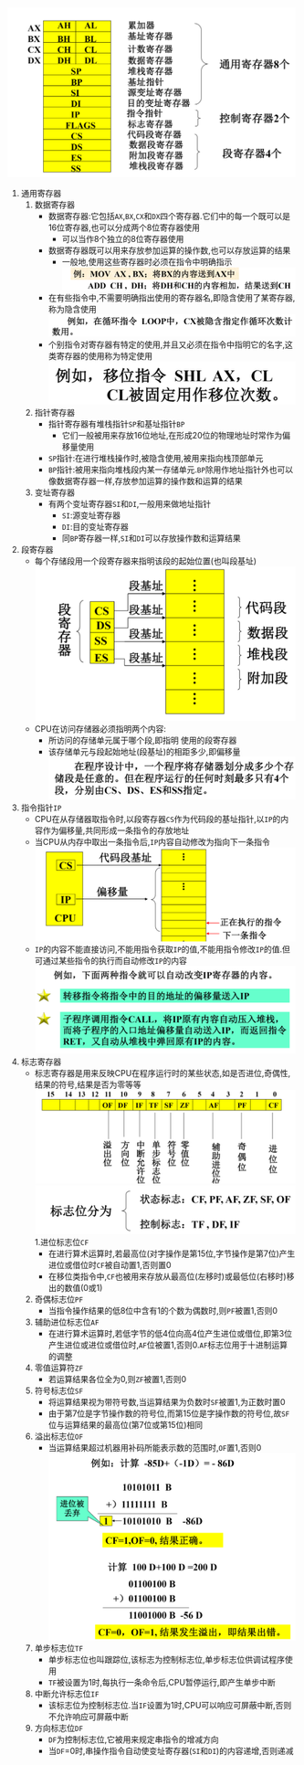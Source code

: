 ![Alt text](image-57.png)    
1. 通用寄存器
    1. 数据寄存器
        * 数据寄存器:它包括`AX`,`BX`,`CX`和`DX`四个寄存器.它们中的每一个既可以是16位寄存器,也可以分成两个8位寄存器使用
            * 可以当作8个独立的8位寄存器使用
        * 数据寄存器既可以用来存放参加运算的操作数,也可以存放运算的结果
            * 一般地,使用这些寄存器时必须在指令中明确指示![Alt text](image-58.png)    
        * 在有些指令中,不需要明确指出使用的寄存器名,即隐含使用了某寄存器,称为隐含使用![Alt text](image-59.png)    
        * 个别指令对寄存器有特定的使用,并且又必须在指令中指明它的名字,这类寄存器的使用称为特定使用![Alt text](image-60.png)    
    2. 指针寄存器
        * 指针寄存器有堆栈指针`SP`和基址指针`BP`
            * 它们一般被用来存放16位地址,在形成20位的物理地址时常作为偏移量使用
        * `SP`指针:在进行堆栈操作时,被隐含使用,被用来指向栈顶部单元
        * `BP`指针:被用来指向堆栈段内某一存储单元.`BP`除用作地址指针外也可以像数据寄存器一样,存放参加运算的操作数和运算的结果
    3. 变址寄存器
        * 有两个变址寄存器`SI`和`DI`,一般用来做地址指针
            * `SI`:源变址寄存器
            * `DI`:目的变址寄存器
            * 同`BP`寄存器一样,`SI`和`DI`可以存放操作数和运算结果
2. 段寄存器
    * 每个存储段用一个段寄存器来指明该段的起始位置(也叫段基址)![Alt text](image-61.png)    
    * CPU在访问存储器必须指明两个内容:
        * 所访问的存储单元属于哪个段,即指明 使用的段寄存器
        * 该存储单元与段起始地址(段基址)的相距多少,即偏移量
    ![Alt text](image-63.png)    
3. 指令指针`IP`
    * CPU在从存储器取指令时,以段寄存器`CS`作为代码段的基址指针,以`IP`的内容作为偏移量,共同形成一条指令的存放地址
    * 当CPU从内存中取出一条指令后,`IP`内容自动修改为指向下一条指令![Alt text](image-64.png)    
    * `IP`的内容不能直接访问,不能用指令获取`IP`的值,不能用指令修改`IP`的值.但可通过某些指令的执行而自动修改`IP`的内容![Alt text](image-65.png)    
4. 标志寄存器
    * 标志寄存器是用来反映CPU在程序运行时的某些状态,如是否进位,奇偶性,结果的符号,结果是否为零等等![Alt text](image-66.png)    
    ![Alt text](image-67.png)    
    1.进位标志位`CF`
        * 在进行算术运算时,若最高位(对字操作是第15位,字节操作是第7位)产生进位或借位时`CF`被自动置1,否则置0
        * 在移位类指令中,`CF`也被用来存放从最高位(左移时)或最低位(右移时)移出的数值(0或1)
    2. 奇偶标志位`PF`
        * 当指令操作结果的低8位中含有1的个数为偶数时,则`PF`被置1,否则0
    3. 辅助进位标志位`AF`
        * 在进行算术运算时,若低字节的低4位向高4位产生进位或借位,即第3位产生进位或进位或借位时,`AF`位被置1,否则0.`AF`标志位用于十进制运算的调整
    4. 零值运算符`ZF`
        * 若运算结果各位全为0,则`ZF`被置1,否则0
    5. 符号标志位`SF`
        * 将运算结果视为带符号数,当运算结果为负数时`SF`被置1,为正数时置0
        * 由于第7位是字节操作数的符号位,而第15位是字操作数的符号位,故`SF`位与运算结果的最高位(第7位或第15位)相同
    6. 溢出标志位`OF`
        * 当运算结果超过机器用补码所能表示数的范围时,`OF`置1,否则0![Alt text](image-68.png)    
    7. 单步标志位`TF`
        * 单步标志位也叫跟踪位,该标志为控制标志位,单步标志位供调试程序使用
        * `TF`被设置为1时,每执行一条命令后,CPU暂停运行,即产生单步中断
    8. 中断允许标志位`IF`
        * 该标志位为控制标志位.当`IF`设置为1时,CPU可以响应可屏蔽中断,否则不允许响应可屏蔽中断
    9. 方向标志位`DF`
        * `DF`为控制标志位,它被用来规定串指令的增减方向
        * 当`DF`=0时,串操作指令自动使变址寄存器(`SI`和`DI`)的内容递增,否则递减
